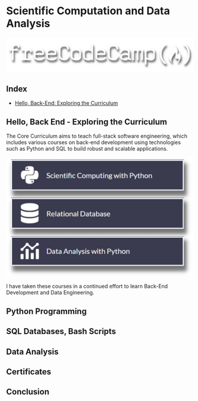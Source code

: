 # Scientific Computation and Data Analysis

![freecodecamp](0.assets/images/freecodecamp-header.png "freecodecamp")

## Index

- [Hello, Back-End: Exploring the Curriculum](#hello,-back-end---exploring-the-curriculum)


##  Hello, Back End - Exploring the Curriculum

The Core Curriculum aims to teach full-stack software engineering, which includes various courses on back-end development using technologies such as Python and SQL to build robust and scalable applications.

![FreeCodeCamp Courses](0.assets/images/courses.png "FreeCodeCamp Courses")

I have taken these courses in a continued effort to learn Back-End Development and Data Engineering. 

## Python Programming

## SQL Databases, Bash Scripts

## Data Analysis

## Certificates

## Conclusion
